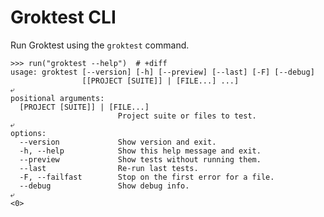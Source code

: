 # Groktest CLI

Run Groktest using the `groktest` command.

    >>> run("groktest --help")  # +diff
    usage: groktest [--version] [-h] [--preview] [--last] [-F] [--debug]
                    [[PROJECT [SUITE]] | [FILE...] ...]
    ⤶
    positional arguments:
      [PROJECT [SUITE]] | [FILE...]
                            Project suite or files to test.
    ⤶
    options:
      --version             Show version and exit.
      -h, --help            Show this help message and exit.
      --preview             Show tests without running them.
      --last                Re-run last tests.
      -F, --failfast        Stop on the first error for a file.
      --debug               Show debug info.
    ⤶
    <0>
